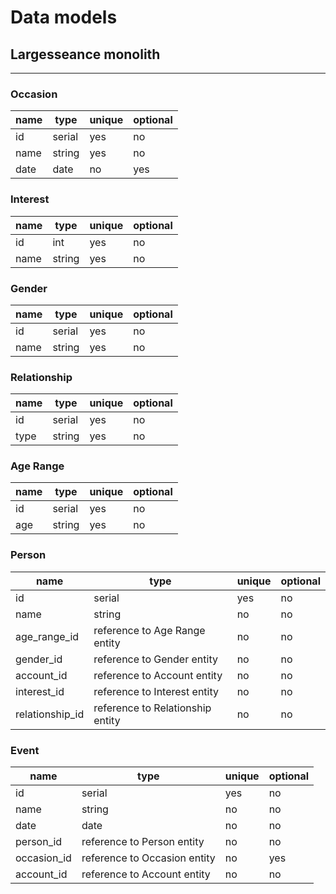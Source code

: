 # Data models

## Largesseance monolith

---

### Occasion
| name | type   | unique | optional |
| ---- | ------ | ------ | -------- |
| id   | serial | yes    | no       |
| name | string | yes    | no       |
| date | date   | no     | yes      |

### Interest
| name | type   | unique | optional |
| ---- | ------ | ------ | -------- |
| id   | int    | yes    | no       |
| name | string | yes    | no       |

### Gender
| name | type   | unique | optional |
| ---- | ------ | ------ | -------- |
| id   | serial | yes    | no       |
| name | string | yes    | no       |

### Relationship
| name | type   | unique | optional |
| ---- | ------ | ------ | -------- |
| id   | serial | yes    | no       |
| type | string | yes    | no       |

### Age Range
| name | type   | unique | optional |
| ---- | ------ | ------ | -------- |
| id   | serial | yes    | no       |
| age  | string | yes    | no       |

### Person
| name            | type                             | unique | optional |
| --------------- | -------------------------------  | ------ | -------- |
| id              | serial                           | yes    | no       |
| name            | string                           | no     | no       |
| age_range_id    | reference to Age Range entity    | no     | no       |
| gender_id       | reference to Gender entity       | no     | no       |
| account_id      | reference to Account entity      | no     | no       |
| interest_id     | reference to Interest entity     | no     | no       |
| relationship_id | reference to Relationship entity | no     | no       |

### Event
| name        | type                         | unique | optional |
| ----------- | ---------------------------- | ------ | -------- |
| id          | serial                       | yes    | no       |
| name        | string                       | no     | no       |
| date        | date                         | no     | no       |
| person_id   | reference to Person entity   | no     | no       |
| occasion_id | reference to Occasion entity | no     | yes      |
| account_id  | reference to Account entity  | no     | no       |

